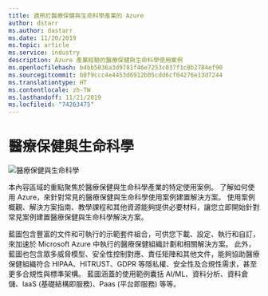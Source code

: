 ```yaml
---
title: 適用於醫療保健與生命科學產業的 Azure
author: dstarr
ms.author: dastarr
ms.date: 11/20/2019
ms.topic: article
ms.service: industry
description: Azure 產業經驗的醫療保健與生命科學使用案例
ms.openlocfilehash: b4bb5036a3d9781f46e7253c037f1c8b2784ef90
ms.sourcegitcommit: b8f9ccc4e4453d6912b05cdd6cf04276e13d7244
ms.translationtype: HT
ms.contentlocale: zh-TW
ms.lasthandoff: 11/21/2019
ms.locfileid: "74263475"
---
```

# <a name="health--life-sciences"></a>醫療保健與生命科學

![醫療保健與生命科學](./assets/index-assets/healthcare.png)

本內容區域的重點聚焦於醫療保健與生命科學產業的特定使用案例。 了解如何使用 Azure，來針對常見的醫療保健與生命科學使用案例建置解決方案。 使用案例概觀、解決方案指南、教學課程和其他資源能夠提供必要材料，讓您立即開始針對常見案例建置醫療保健與生命科學解決方案。

藍圖包含豐富的文件和可執行的示範套件組合，可供您下載、設定、執行和自訂，來加速於 Microsoft Azure 中執行的醫療保健組織計劃和相關解決方案。 此外，藍圖也包含眾多威脅模型、安全性控制對應、責任矩陣和其他文件，能夠協助醫療保健組織符合 HIPAA、HITRUST、GDPR 等隱私權、安全性及合規性需求，甚至更多合規性與標準架構。 藍圖涵蓋的使用範例囊括 AI/ML、資料分析、資料倉儲、IaaS (基礎結構即服務)、Paas (平台即服務) 等等。